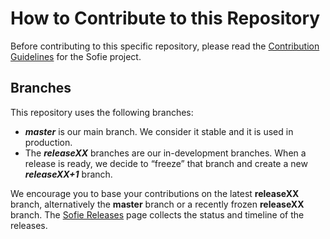 # How to Contribute to this Repository

Before contributing to this specific repository, please read the [Contribution Guidelines](https://nrkno.github.io/sofie-core/docs/for-developers/contribution-guidelines) for the Sofie project.


## Branches
This repository uses the following branches:

* **_master_** is our main branch. We consider it stable and it is used in production.
* The **_releaseXX_** branches are our in-development branches. When a release is ready, we decide to “freeze” that branch and create a new **_releaseXX+1_** branch.

We encourage you to base your contributions on the latest **releaseXX** branch, alternatively the **master** branch or a recently frozen **releaseXX** branch. The [Sofie Releases](https://nrkno.github.io/sofie-core/releases) page collects the status and timeline of the releases.
